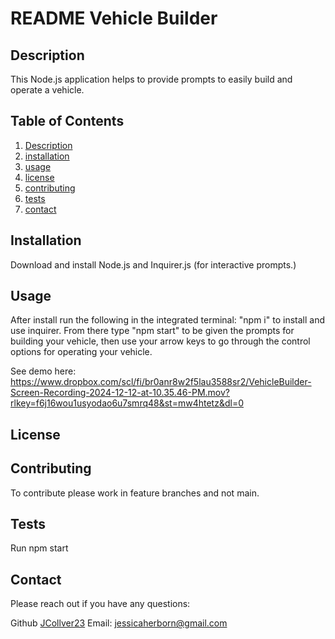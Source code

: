 
  
  # README Vehicle Builder
  
  
  ## Description
  This Node.js application helps to provide prompts to easily build and operate a vehicle. 
  
  ## Table of Contents
  1. [Description](#description)
  2. [installation](#installation) 
  3. [usage](#usage)
  4. [license](#license)
  5. [contributing](#contributing)
  6. [tests](#tests)
  7. [contact](#contact)
  
  ## Installation
  
  Download and install Node.js and Inquirer.js (for interactive prompts.) 
  
  ## Usage
  
  After install run the following in the integrated terminal: "npm i" to install and use inquirer. From there type "npm start" to be given the prompts for building your vehicle, then use your arrow keys to go through the control options for operating your vehicle. 

  See demo here: https://www.dropbox.com/scl/fi/br0anr8w2f5lau3588sr2/VehicleBuilder-Screen-Recording-2024-12-12-at-10.35.46-PM.mov?rlkey=f6j16wou1usyodao6u7smrq48&st=mw4htetz&dl=0
  
  ## License
  
  
  
  ## Contributing
  
  To contribute please work in feature branches and not main.
  
  ## Tests
  
  Run npm start
  
  ## Contact

  Please reach out if you have any questions:

  Github [JCollver23](https://github.com/JCollver23)
  Email: jessicaherborn@gmail.com
  